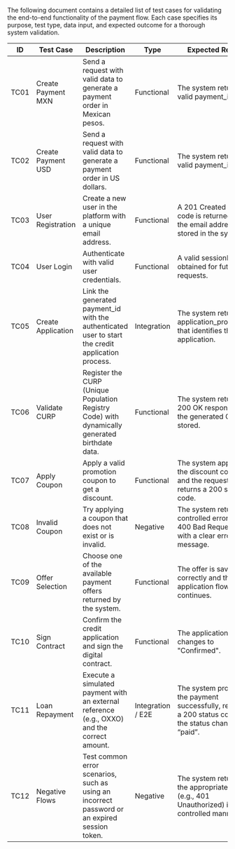 The following document contains a detailed list of test cases for validating the end-to-end functionality of the payment flow. Each case specifies its purpose, test type, data input, and expected outcome for a thorough system validation.

| ID   | Test Case           | Description                                                                                       | Type              | Expected Result                                                                                      |
|------|---------------------|---------------------------------------------------------------------------------------------------|-------------------|------------------------------------------------------------------------------------------------------|
| TC01 | Create Payment MXN  | Send a request with valid data to generate a payment order in Mexican pesos.                      | Functional        | The system returns a valid payment_id.                                                               |
| TC02 | Create Payment USD  | Send a request with valid data to generate a payment order in US dollars.                         | Functional        | The system returns a valid payment_id.                                                               |
| TC03 | User Registration   | Create a new user in the platform with a unique email address.                                    | Functional        | A 201 Created status code is returned and the email address is stored in the system.                  |
| TC04 | User Login          | Authenticate with valid user credentials.                                                         | Functional        | A valid sessionId is obtained for future requests.                                                    |
| TC05 | Create Application  | Link the generated payment_id with the authenticated user to start the credit application process.| Integration       | The system returns an application_process_id that identifies the new application.                     |
| TC06 | Validate CURP       | Register the CURP (Unique Population Registry Code) with dynamically generated birthdate data.    | Functional        | The system returns a 200 OK response and the generated CURP is stored.                                |
| TC07 | Apply Coupon        | Apply a valid promotion coupon to get a discount.                                                 | Functional        | The system applies the discount correctly and the request returns a 200 status code.                  |
| TC08 | Invalid Coupon      | Try applying a coupon that does not exist or is invalid.                                          | Negative          | The system returns a controlled error (e.g., 400 Bad Request) with a clear error message.             |
| TC09 | Offer Selection     | Choose one of the available payment offers returned by the system.                                | Functional        | The offer is saved correctly and the application flow continues.                                      |
| TC10 | Sign Contract       | Confirm the credit application and sign the digital contract.                                     | Functional        | The application status changes to "Confirmed".                                                        |
| TC11 | Loan Repayment      | Execute a simulated payment with an external reference (e.g., OXXO) and the correct amount.       | Integration / E2E | The system processes the payment successfully, returning a 200 status code and the status changes to “paid”. |
| TC12 | Negative Flows      | Test common error scenarios, such as using an incorrect password or an expired session token.     | Negative          | The system returns the appropriate error (e.g., 401 Unauthorized) in a controlled manner.             |
